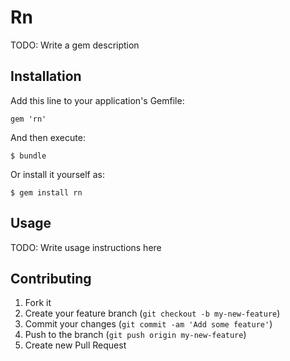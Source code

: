 # Rn

TODO: Write a gem description

## Installation

Add this line to your application's Gemfile:

    gem 'rn'

And then execute:

    $ bundle

Or install it yourself as:

    $ gem install rn

## Usage

TODO: Write usage instructions here

## Contributing

1. Fork it
2. Create your feature branch (`git checkout -b my-new-feature`)
3. Commit your changes (`git commit -am 'Add some feature'`)
4. Push to the branch (`git push origin my-new-feature`)
5. Create new Pull Request

